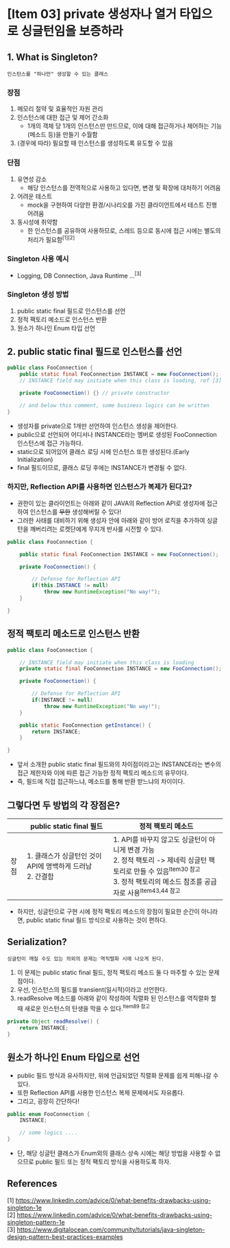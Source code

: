 # [Item 03] private 생성자나 열거 타입으로 싱글턴임을 보증하라
## 1. What is Singleton?
```
인스턴스를 "하나만" 생성할 수 있는 클래스
```
### 장점
1. 메모리 절약 및 효율적인 자원 관리
2. 인스턴스에 대한 접근 및 제어 간소화
    - 1개의 객체 당 1개의 인스턴스만 만드므로, 이에 대해 접근하거나 제어하는 기능(메소드 등)을 만들기 수월함
3. (경우에 따라) 필요할 때 인스턴스를 생성하도록 유도할 수 있음

### 단점
1. 유연성 감소
    - 해당 인스턴스를 전역적으로 사용하고 있다면, 변경 및 확장에 대처하기 어려움
2. 어려운 테스트
    - mock을 구현하여 다양한 환경/시나리오를 가진 클라이언트에서 테스트 진행 어려움
3. 동시성에 취약함
    - 한 인스턴스를 공유하여 사용하므로, 스레드 등으로 동시에 접근 시에는 별도의 처리가 필요함<sup>[1]</sup><sup>[2]</sup>

### Singleton 사용 예시
- Logging, DB Connection, Java Runtime ...<sup>[3]</sup>

### Singleton 생성 방법
1. public static final 필드로 인스턴스를 선언
2. 정적 팩토리 메소드로 인스턴스 반환
3. 원소가 하나인 Enum 타입 선언

## 2. public static final 필드로 인스턴스를 선언
```java
public class FooConnection {
    public static final FooConnection INSTANCE = new FooConnection();
    // INSTANCE field may initiate when this class is loading, ref [3]

    private FooConnection() {} // private constructor

    // and below this comment, some business logics can be written
}
```
- 생성자를 private으로 1개만 선언하여 인스턴스 생성을 제어한다.
- public으로 선언되어 어디서나 INSTANCE라는 멤버로 생성된 FooConnection 인스턴스에 접근 가능하다.
- static으로 되어있어 클래스 로딩 시에 인스턴스 또한 생성된다.(Early Initialization)
- final 필드이므로, 클래스 로딩 후에는 INSTANCE가 변경될 수 없다.

### 하지만, Reflection API를 사용하면 인스턴스가 복제가 된다고?
- 권한이 있는 클라이언트는 아래와 같이 JAVA의 Reflection API로 생성자에 접근하여 인스턴스를 ~~무한~~ 생성해버릴 수 있다!
- 그러한 사태를 대비하기 위해 생성자 안에 아래와 같이 방어 로직을 추가하여 싱글턴을 깨버리려는 로켓단에게 무지개 반사를 시전할 수 있다.
```java
public class FooConnection {

    public static final FooConnection INSTANCE = new FooConnection();

    private FooConnection() {

        // Defense for Reflection API
        if(this.INSTANCE != null)
            throw new RuntimeException("No way!");
    }

}
```

## 정적 팩토리 메소드로 인스턴스 반환
```java
public class FooConnection {

    // INSTANCE field may initiate when this class is loading
    private static final FooConnection INSTANCE = new FooConnection();

    private FooConnection() {

        // Defense for Reflection API
        if(INSTANCE != null)
            throw new RuntimeException("No way!");
    }

    public static FooConnection getInstance() {
        return INSTANCE;
    }

}
```
- 앞서 소개한 public static final 필드와의 차이점이라고는 INSTANCE라는 변수의 접근 제한자와 이에 따른 접근 가능한 정적 팩토리 메소드의 유무이다.
- 즉, 필드에 직접 접근하느냐, 메소드를 통해 반환 받느냐의 차이이다.

## 그렇다면 두 방법의 각 장점은?
||public static final 필드|정적 팩토리 메소드|
|----|-----------------------|-----------------------|
|장점|1. 클래스가 싱글턴인 것이 API에 명백하게 드러남<br>2. 간결함|1. API를 바꾸지 않고도 싱글턴이 아니게 변경 가능<br>2. 정적 팩토리 -> 제네릭 싱글턴 팩토리로 만들 수 있음<sup>Item30 참고</sup><br>3. 정적 팩토리의 메소드 참조를 공급자로 사용<sup>Item43,44 참고</sup>|
- 하지만, 싱글턴으로 구현 시에 정적 팩토리 메소드의 장점이 필요한 순간이 아니라면, public static final 필드 방식으로 사용하는 것이 편하다.

## Serialization?
```
싱글턴이 깨질 수도 있는 의외의 문제는 역직렬화 시에 나오게 된다.
```
1. 이 문제는 public static final 필드, 정적 팩토리 메소드 둘 다 마주할 수 있는 문제점이다.
2. 우선, 인스턴스의 필드를 transient(일시적)이라고 선언한다.
3. readResolve 메소드를 아래와 같이 작성하여 직렬화 된 인스턴스를 역직렬화 할 때 새로운 인스턴스의 탄생을 막을 수 있다.<sup>Item89 참고</sup>
```java
private Object readResolve() {
    return INSTANCE;
}
``` 

## 원소가 하나인 Enum 타입으로 선언
- public 필드 방식과 유사하지만, 위에 언급되었던 직렬화 문제를 쉽게 피해나갈 수 있다.
- 또한 Reflection API를 사용한 인스턴스 복제 문제에서도 자유롭다.
- 그리고, 굉장히 간단하다!
```java
public enum FooConnection {
    INSTANCE;

    // some logics ....
}
```
- 단, 해당 싱글턴 클래스가 Enum외의 클래스 상속 시에는 해당 방법을 사용할 수 없으므로 public 필드 또는 정적 팩토리 방식을 사용하도록 하자.

## References
[1] https://www.linkedin.com/advice/0/what-benefits-drawbacks-using-singleton-1e <br>
[2] https://www.linkedin.com/advice/0/what-benefits-drawbacks-using-singleton-pattern-1e <br>
[3] https://www.digitalocean.com/community/tutorials/java-singleton-design-pattern-best-practices-examples <br>
